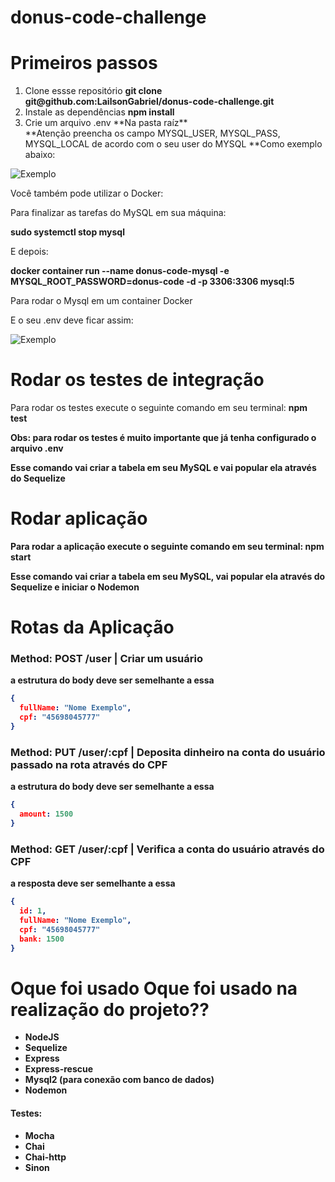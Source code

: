 # donus-code-challenge

# Primeiros passos
<ol>
  <li>Clone essse repositório <strong>git clone git@github.com:LailsonGabriel/donus-code-challenge.git</strong></li>
  <li>Instale as dependências <strong>npm install</strong></li>
  <li>Crie um arquivo .env **Na pasta raíz**</strong></li>
  **Atenção preencha os campo MYSQL_USER, MYSQL_PASS, MYSQL_LOCAL de acordo com o seu user do MYSQL
  **Como exemplo abaixo:
</ol>


![Exemplo](https://github.com/LailsonGabriel/donus-code-challenge/blob/main/env-example.png)

Você também pode utilizar o Docker:

<p>Para finalizar as tarefas do MySQL em sua máquina:</p>
<strong>sudo systemctl stop mysql</strong>
<p>E depois:</p>
<strong>docker container run --name donus-code-mysql -e MYSQL_ROOT_PASSWORD=donus-code -d -p 3306:3306 mysql:5</strong>
<p>Para rodar o Mysql em um container Docker</p>

<p>E o seu .env deve ficar assim:</p>

![Exemplo](https://github.com/LailsonGabriel/donus-code-challenge/blob/main/Screenshot%20from%202022-02-06%2014-52-09.png)



# Rodar os testes de integração
Para rodar os testes execute o seguinte comando em seu terminal: <strong>npm test<strong> <p>Obs: para rodar os testes é muito importante que já tenha configurado o arquivo .env<p>
<p>Esse comando vai criar a tabela em seu MySQL e vai popular ela através do Sequelize</p>
  
  
  
<h1>Rodar aplicação</h1>
Para rodar a aplicação execute o seguinte comando em seu terminal: <strong>npm start<strong>
<p>Esse comando vai criar a tabela em seu MySQL, vai popular ela através do Sequelize e iniciar o Nodemon</p>
  
  
<h1>Rotas da Aplicação</h1>
<h3>Method: POST /user | Criar um usuário</h3>
<p>a estrutura do body deve ser semelhante a essa</p>
  
  
```json
{
  fullName: "Nome Exemplo",
  cpf: "45698045777"
}
```

<h3>Method: PUT /user/:cpf | Deposita dinheiro na conta do usuário passado na rota através do CPF</h3>
<p>a estrutura do body deve ser semelhante a essa</p>
  

```json
{
  amount: 1500
}
```
  
<h3>Method: GET /user/:cpf | Verifica a conta do usuário através do CPF</h3>
<p>a resposta deve ser semelhante a essa</p>
  

```json
{
  id: 1,
  fullName: "Nome Exemplo",
  cpf: "45698045777"
  bank: 1500
}
```
  

  
<h1>Oque foi usado Oque foi usado na realização do projeto??</h1>
  <ul>
    <li>NodeJS</li>
    <li>Sequelize</li>
    <li>Express</li>
    <li>Express-rescue</li>
    <li>Mysql2 (para conexão com banco de dados)</li>
    <li>Nodemon</li>
  </ul>
    <h4>Testes:</h4>
    <ul>
      <li>Mocha</li>
      <li>Chai</li>
      <li>Chai-http</li>
      <li>Sinon</li>
    </ul>
